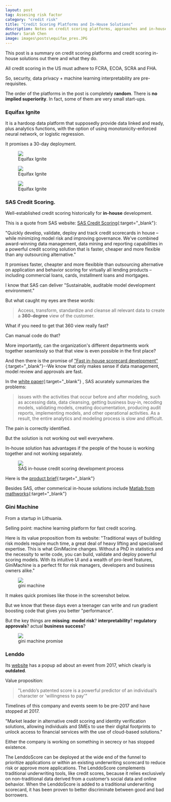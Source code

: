 ```yaml
---
layout: post
tag: Assesing risk factor
category: "credit risk"
title: "Credit Scoring Platforms and In-House Solutions"
description: Notes on credit scoring platforms, approaches and in-house solutions from large and very small ones
author: Sarah Chen
image: images\posts\equifax_pres.JPG
---
```


This post is a summary on credit scoring platforms and credit scoring in-house solutions out there and what they do. 

All credit scoring in the US must adhere to FCRA, ECOA, SCRA and FHA.  

So, security, data privacy + machine learning interpretability are pre-requisites.  

The order of the platforms in the post is completely **random**.  There is **no implied superiority**.  In fact, some of them are very small start-ups. 


### Equifax Ignite

It is a hardoop data platform that supposedly provide data linked and ready, plus analytics functions, with the option of using monotonicity-enforced neural network, or logistic regression. 

It promises a 30-day deployment. 


<figure>
  <img src="{{ "/images/posts/equifax_pres1.JPG" | relative_url }}">
  <figcaption>Equifax Ignite</figcaption>
</figure>

<figure>
  <img src="{{ "/images/posts/equifax_pres2.JPG" | relative_url }}">
  <figcaption>Equifax Ignite</figcaption>
</figure>

<figure>
  <img src="{{ "/images/posts/equifax_pres3.JPG" | relative_url }}">
  <figcaption>Equifax Ignite</figcaption>
</figure>



### SAS Credit Scoring.

Well-established credit scoring historically for **in-house** development.

This is a quote from SAS website:
[SAS Credit Scoring](https://www.sas.com/en_us/software/credit-scoring.html){:target="_blank"}:


"Quickly develop, validate, deploy and track credit scorecards in house – while minimizing model risk and improving governance. We've combined award-winning data management, data mining and reporting capabilities in a powerful credit scoring solution that is faster, cheaper and more flexible than any outsourcing alternative."

It promises faster, cheapter and more flexibble than outsourcing alternative on application and behavior scoring for virtually all lending products – including commercial loans, cards, installment loans and mortgages.

I know that SAS can deliver "Sustainable, auditable model development environment."

But what caught my eyes are these words:

>Access, transform, standardize and cleanse all relevant data to create a **360-degree** view of the customer.

What if you need to get that 360 view really fast?  

Can manual code do that?  

More importantly, can the organization's different departments work together seamlessly so that that view is even possible in the first place? 

And then there is the promise of ["Fast in-house scorecard development"](https://www.sas.com/en_us/software/credit-scoring.html){:target="_blank"}--We know that only makes sense if data management, model review and approvals are fast.  


In the [white paper](https://www.sas.com/content/dam/SAS/en_us/doc/whitepaper1/infrastructure-credit-risk-model-development-108925.pdf){:target="_blank"} , SAS acurately summarizes the problems:
> issues with the activities that occur before and after modeling, such as accessing data, data cleansing, getting business buy-in, recoding models, validating models, creating documentation, producing audit reports, implementing models, and other operational activities. As a result, the entire analytics and modeling process is slow and difficult. 

The pain is correctly identified.  

But the solution is not working out well everywhere.  

In-house solution has advantages if the people of the house is working together and not working separately.  

<figure>
  <img src="{{ "/images/posts/sas_in_house_credit_scoring.JPG" | relative_url }}">
  <figcaption>SAS in-house credit scoring development process</figcaption>
</figure>



Here is the [product brief](https://www.sas.com/content/dam/SAS/en_us/doc/productbrief/sas-credit-scoring-100665.pdf){:target="_blank"}



Besides SAS, other commerical in-house solutions include [Matlab from mathworks](https://www.mathworks.com/discovery/credit-scoring-model.html){:target="_blank"}

### Gini Machine

From a startup in Lithuania.  

Selling point: machine learning platform for fast credit scoring. 

Here is its value proposition from its website:
"Traditional ways of building risk models require much time, a great deal of heavy lifting and specialised expertise. This is what GiniMacine changes. Without a PhD in statistics and the necessity to write code, you can build, validate and deploy powerful scoring models. With its intuitive UI and a wealth of pro-level features, GiniMachine is a perfect fit for risk managers, developers and business owners alike."

<figure>
  <img src="{{ "/images/posts/gini-machine.JPG" | relative_url }}">
  <figcaption>gini machine</figcaption>
</figure>

It makes quick promises like those in the screenshot below.  

But we know that these days even a teenager can write and run gradient boosting code that gives you better "performance". 

But the key things are **missing**: **model risk**?   **interpretability**?  **regulatory approvals**? actual **business success**? 

<figure>
  <img src="{{ "/images/posts/gini-machine-promise.JPG" | relative_url }}">
  <figcaption>gini machine promise</figcaption>
</figure>

### Lenddo

Its [website](https://www.lenddo.com/products.html#creditscore) has a popup ad about an event from 2017, which clearly is **outdated**. 

Value proposition:
> "Lenddo’s patented score is a powerful predictor of an individual’s character or 'willingness to pay'"

Timelines of this company and events seem to be pre-2017 and have stopped at 2017.   

"Market leader in alternative credit scoring and identity verification solutions, allowing individuals and SMEs to use their digital footprints to unlock access to financial services with the use of cloud-based solutions."

Either the company is working on something in secrecy or has stopped existence. 


The LenddoScore can be deployed at the wide end of the funnel to prioritize applications or within an existing underwriting scorecard to reduce risk or approve more applications. The LenddoScore complements traditional underwriting tools, like credit scores, because it relies exclusively on non-traditional data derived from a customer’s social data and online behavior. When the LenddoScore is added to a traditional underwriting scorecard, it has been proven to better discriminate between good and bad borrowers. 

